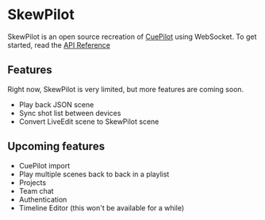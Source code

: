 # SkewPilot
SkewPilot is an open source recreation of [CuePilot](https://cuepilot.com) using WebSocket.
To get started, read the [API Reference](./api.md)
## Features
Right now, SkewPilot is very limited, but more features are coming soon.

 - Play back JSON scene
 - Sync shot list between devices
 - Convert LiveEdit scene to SkewPilot scene
## Upcoming features
 - CuePilot import
 - Play multiple scenes back to back in a playlist
 - Projects
 - Team chat
 - Authentication
 - Timeline Editor (this won't be available for a while)

